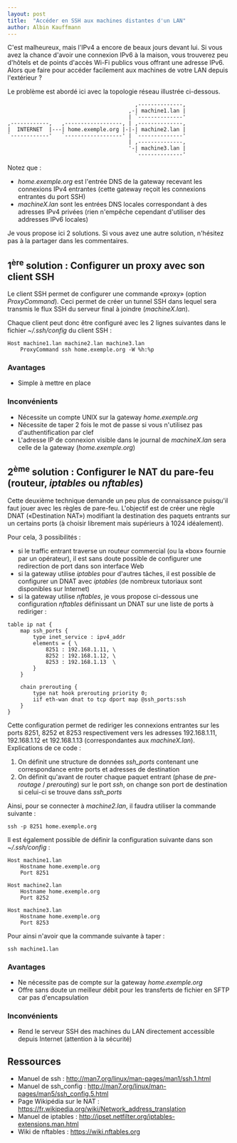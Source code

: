 ```yaml
---
layout: post
title:  "Accéder en SSH aux machines distantes d'un LAN"
author: Albin Kauffmann
---
```


C'est malheureux, mais l'IPv4 a encore de beaux jours devant lui.
Si vous avez la chance d'avoir une connexion IPv6 à la maison, vous trouverez
peu d'hôtels et de points d'accès Wi-Fi publics vous offrant une adresse IPv6.
Alors que faire pour accéder facilement aux machines de votre LAN depuis
l'extérieur ?

Le problème est abordé ici avec la topologie réseau illustrée ci-dessous.

```
                                        ,--------------,
                                      ,-| machine1.lan |
                                      | `--------------'
,------------,   ,------------------, | ,--------------,
|  INTERNET  |---| home.exemple.org |-|-| machine2.lan |
`------------'   `------------------' | `--------------'
                                      | ,--------------,
                                      '-| machine3.lan |
                                        `--------------'
```
Notez que :

* _home.exemple.org_ est l'entrée DNS de la gateway recevant les connexions IPv4
entrantes (cette gateway reçoit les connexions entrantes du port SSH)
* _machineX.lan_ sont les entrées DNS locales correspondant à des adresses
IPv4 privées (rien n'empêche cependant d'utiliser des addresses IPv6 locales)

Je vous propose ici 2 solutions.
Si vous avez une autre solution, n'hésitez pas à la partager dans les
commentaires.

## 1<sup>ère</sup> solution : Configurer un proxy avec son client SSH

Le client SSH permet de configurer une commande «proxy» (option _ProxyCommand_).
Ceci permet de créer un tunnel SSH dans lequel sera transmis le flux SSH du
serveur final à joindre (_machineX.lan_).

Chaque client peut donc être configuré avec les 2 lignes suivantes dans le
fichier _~/.ssh/config_ du client SSH :

```
Host machine1.lan machine2.lan machine3.lan
	ProxyCommand ssh home.exemple.org -W %h:%p
```

### Avantages

* Simple à mettre en place

### Inconvénients

* Nécessite un compte UNIX sur la gateway _home.exemple.org_
* Nécessite de taper 2 fois le mot de passe si vous n'utilisez pas d'authentification par clef
* L'adresse IP de connexion visible dans le journal de _machineX.lan_ sera celle de la gateway (_home.exemple.org_)

## 2<sup>ème</sup> solution : Configurer le NAT du pare-feu (routeur, _iptables_ ou _nftables_)

Cette deuxième technique demande un peu plus de connaissance puisqu'il faut
jouer avec les règles de pare-feu.
L'objectif est de créer une règle DNAT («Destination NAT») modifiant la
destination des paquets entrants sur un certains ports (à choisir librement
mais supérieurs à 1024 idéalement).

Pour cela, 3 possibilités :

* si le traffic entrant traverse un routeur commercial (ou la «box» fournie par
un opérateur), il est sans doute possible de configurer une redirection de port
dans son interface Web
* si la gateway utilise _iptables_ pour d'autres tâches, il est possible de
configurer un DNAT avec _iptables_ (de nombreux tutoriaux sont disponibles sur
Internet)
* si la gateway utilise _nftables_, je vous propose ci-dessous une configuration
_nftables_ définissant un DNAT sur une liste de ports à rediriger :

```
table ip nat {
	map ssh_ports {
		type inet_service : ipv4_addr
		elements = { \
			8251 : 192.168.1.11, \
			8252 : 192.168.1.12, \
			8253 : 192.168.1.13  \
		}
	}

	chain prerouting {
		type nat hook prerouting priority 0;
		iif eth-wan dnat to tcp dport map @ssh_ports:ssh
	}
}
```

Cette configuration permet de rediriger les connexions entrantes sur les ports
8251, 8252 et 8253 respectivement vers les adresses 192.168.1.11, 192.168.1.12
et 192.168.1.13 (correspondantes aux _machineX.lan_).
Explications de ce code :

1. On définit une structure de données _ssh_ports_ contenant une correspondance
entre ports et adresses de destination
2. On définit qu'avant de router chaque paquet entrant (phase de _pre-routage_ /
_prerouting_) sur le port _ssh_, on change son port de destination si celui-ci
se trouve dans _ssh_ports_

Ainsi, pour se connecter à _machine2.lan_, il faudra utiliser la commande
suivante :

```shell
ssh -p 8251 home.exemple.org
```

Il est également possible de définir la configuration suivante dans son
_~/.ssh/config_ :

```
Host machine1.lan
	Hostname home.exemple.org
	Port 8251

Host machine2.lan
	Hostname home.exemple.org
	Port 8252

Host machine3.lan
	Hostname home.exemple.org
	Port 8253
```

Pour ainsi n'avoir que la commande suivante à taper :

```shell
ssh machine1.lan
```

### Avantages

* Ne nécessite pas de compte sur la gateway _home.exemple.org_
* Offre sans doute un meilleur débit pour les transferts de fichier en SFTP car pas d'encapsulation

### Inconvénients

* Rend le serveur SSH des machines du LAN directement accessible depuis Internet (attention à la sécurité)

## Ressources

* Manuel de ssh : <http://man7.org/linux/man-pages/man1/ssh.1.html>
* Manuel de ssh_config : <http://man7.org/linux/man-pages/man5/ssh_config.5.html>
* Page Wikipédia sur le NAT : <https://fr.wikipedia.org/wiki/Network_address_translation>
* Manuel de iptables : <http://ipset.netfilter.org/iptables-extensions.man.html>
* Wiki de nftables : <https://wiki.nftables.org>
